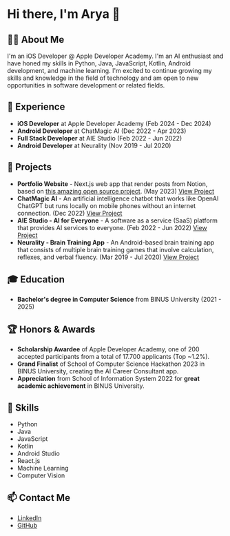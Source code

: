 # Hi there, I'm Arya 👋

## 👨‍💻 About Me

I'm an iOS Developer @ Apple Developer Academy. I'm an AI enthusiast and have honed my skills in Python, Java, JavaScript, Kotlin, Android development, and machine learning. I'm excited to continue growing my skills and knowledge in the field of technology and am open to new opportunities in software development or related fields.

## 💼 Experience

- **iOS Developer** at Apple Developer Academy (Feb 2024 - Dec 2024)
- **Android Developer** at ChatMagic AI (Dec 2022 - Apr 2023)
- **Full Stack Developer** at AIE Studio (Feb 2022 - Jun 2022)
- **Android Developer** at Neurality (Nov 2019 - Jul 2020)

## 🚀 Projects

- **Portfolio Website** - Next.js web app that render posts from Notion, based on [this amazing open source project](https://github.com/transitive-bullshit/nextjs-notion-starter-kit). (May 2023) [View Project](https://bit.ly/arya-adyatma-vercel) 
- **ChatMagic AI** - An artificial intelligence chatbot that works like OpenAI ChatGPT but runs locally on mobile phones without an internet connection. (Dec 2022) [View Project](https://bit.ly/aa-chatmagicai)
- **AIE Studio - AI for Everyone** - A software as a service (SaaS) platform that provides AI services to everyone. (Feb 2022 - Jun 2022) [View Project](https://bit.ly/aa-aiestudio)
- **Neurality - Brain Training App** - An Android-based brain training app that consists of multiple brain training games that involve calculation, reflexes, and verbal fluency. (Mar 2019 - Jul 2020) [View Project](https://bit.ly/aa-neurality)

## 🎓 Education

- **Bachelor's degree in Computer Science** from BINUS University (2021 - 2025)

## 🏆 Honors & Awards

- **Scholarship Awardee** of Apple Developer Academy, one of 200 accepted participants from a total of 17.700 applicants (Top ~1.2%).
- **Grand Finalist** of School of Computer Science Hackathon 2023 in BINUS University, creating the AI Career Consultant app.
- **Appreciation** from School of Information System 2022 for **great academic achievement** in BINUS University.

## 🔧 Skills

- Python
- Java
- JavaScript
- Kotlin
- Android Studio
- React.js
- Machine Learning
- Computer Vision

## 📫 Contact Me

- [LinkedIn](https://www.linkedin.com/in/arya-adyatma/)
- [GitHub](https://github.com/aryadytm)

<!---
aryadytm/aryadytm is a ✨ special ✨ repository because its `README.md` (this file) appears on your GitHub profile.
You can click the Preview link to take a look at your changes.
--->
